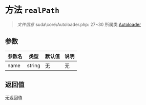 # 方法 `realPath`

> *文件信息* suda\core\Autoloader.php: 27~30
> 所属类 [Autoloader](../Autoloader.md)




## 参数


| 参数名 | 类型 | 默认值 | 说明 |
|--------|-----|-------|-------|
| name |  string | 无 | 无 |



## 返回值

无返回值

